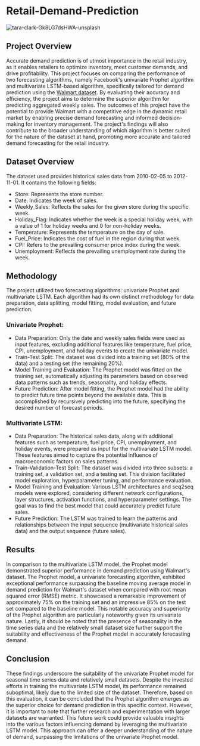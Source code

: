 # Retail-Demand-Prediction

![tara-clark-Gk8LG7dsHWA-unsplash](https://github.com/aswinram1997/Credit-Card-Approval-Prediction-Streamlit-App/assets/102771069/035eceab-ff4a-4a12-b6c4-db856dd9d69d)


## Project Overview
Accurate demand prediction is of utmost importance in the retail industry, as it enables retailers to optimize inventory, meet customer demands, and drive profitability. This project focuses on comparing the performance of two forecasting algorithms, namely Facebook's univariate Prophet algorithm and multivariate LSTM-based algorithm, specifically tailored for demand prediction using the [Walmart dataset](<https://www.kaggle.com/datasets/yasserh/walmart-dataset>). By evaluating their accuracy and efficiency, the project aims to determine the superior algorithm for predicting aggregated weekly sales. The outcomes of this project have the potential to provide Walmart with a competitive edge in the dynamic retail market by enabling precise demand forecasting and informed decision-making for inventory management. The project's findings will also contribute to the broader understanding of which algorithm is better suited for the nature of the dataset at hand, promoting more accurate and tailored demand forecasting for the retail industry.

## Dataset Overview
The dataset used provides historical sales data from 2010-02-05 to 2012-11-01. It contains the following fields:

- Store: Represents the store number.
- Date: Indicates the week of sales.
- Weekly_Sales: Reflects the sales for the given store during the specific week.
- Holiday_Flag: Indicates whether the week is a special holiday week, with a value of 1 for holiday weeks and 0 for non-holiday weeks.
- Temperature: Represents the temperature on the day of sale.
- Fuel_Price: Indicates the cost of fuel in the region during that week.
- CPI: Refers to the prevailing consumer price index during the week.
- Unemployment: Reflects the prevailing unemployment rate during the week.

## Methodology
The project utilized two forecasting algorithms: univariate Prophet and multivariate LSTM. Each algorithm had its own distinct methodology for data preparation, data splitting, model fitting, model evaluation, and future prediction.

### Univariate Prophet:

- Data Preparation: Only the date and weekly sales fields were used as input features, excluding additional features like temperature, fuel price, CPI, unemployment, and holiday events to create the univariate model.
- Train-Test Split: The dataset was divided into a training set (80% of the data) and a testing set (the remaining 20%).
- Model Training and Evaluation: The Prophet model was fitted on the training set, automatically adjusting its parameters based on observed data patterns such as trends, seasonality, and holiday effects.
- Future Prediction: After model fitting, the Prophet model had the ability to predict future time points beyond the available data. This is accomplished by recursively predicting into the future, specifying the desired number of forecast periods.

### Multivariate LSTM:

- Data Preparation: The historical sales data, along with additional features such as temperature, fuel price, CPI, unemployment, and holiday events, were prepared as input for the multivariate LSTM model. These features aimed to capture the potential influence of macroeconomic factors on sales patterns.
- Train-Validation-Test Split: The dataset was divided into three subsets: a training set, a validation set, and a testing set. This division facilitated model exploration, hyperparameter tuning, and performance evaluation.
- Model Training and Evaluation: Various LSTM architectures and seq2seq models were explored, considering different network configurations, layer structures, activation functions, and hyperparameter settings. The goal was to find the best model that could accurately predict future sales.
- Future Prediction: The LSTM was trained to learn the patterns and relationships between the input sequence (multivariate historical sales data) and the output sequence (future sales). 


## Results
In comparison to the multivariate LSTM model, the Prophet model demonstrated superior performance in demand prediction using Walmart's dataset. The Prophet model, a univariate forecasting algorithm, exhibited exceptional performance surpassing the baseline moving average model in demand prediction for Walmart's dataset when compared with root mean squared error (RMSE) metric. It showcased a remarkable improvement of approximately 75% on the training set and an impressive 85% on the test set compared to the baseline model. This notable accuracy and superiority of the Prophet algorithm are particularly noteworthy given its univariate nature. Lastly, it should be noted that the presence of seasonality in the time series data and the relatively small dataset size further support the suitability and effectiveness of the Prophet model in accurately forecasting demand.

## Conclusion
These findings underscore the suitability of the univariate Prophet model for seasonal time series data and relatively small datasets. Despite the invested efforts in training the multivariate LSTM model, its performance remained suboptimal, likely due to the limited size of the dataset. Therefore, based on this evaluation, it can be concluded that the Prophet algorithm emerges as the superior choice for demand prediction in this specific context. However, it is important to note that further research and experimentation with larger datasets are warranted. This future work could provide valuable insights into the various factors influencing demand by leveraging the multivariate LSTM model. This approach can offer a deeper understanding of the nature of demand, surpassing the limitations of the univariate Prophet model.



